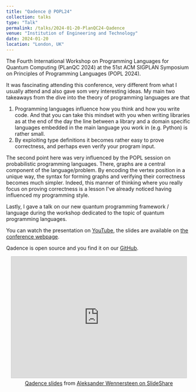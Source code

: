 ```yaml
---
title: "Qadence @ POPL24"
collection: talks
type: "Talk"
permalink: /talks/2024-01-20-PlanQC24-Qadence
venue: "Institution of Engineering and Technology"
date: 2024-01-20
location: "London, UK"
---
```


The Fourth International Workshop on Programming Languages for Quantum Computing (PLanQC 2024) at the
51st ACM SIGPLAN Symposium on Principles of Programming Languages (POPL 2024).

It was fascinating attending this conference, very different from what I usually attend and also gave som very interesting ideas.
My main two takeaways from the dive into the theory of programming languages are that
1. Programming languages influence how you think and how you write code. And that you can take this mindset with you when writing libraries as at the end of the day the line between a library and a domain specific languages embedded in the main language you work in (e.g. Python) is rather small.
2. By exploiting type definitions it becomes rather easy to prove correctness, and perhaps even verify your program input.

The second point here was very influenced by the POPL session on probabilistic programming languages. There, graphs are a central component of the language/problem.
By encoding the vertex position in a unique way, the syntax for forming graphs and verifying their correctness becomes much simpler.
Indeed, this manner of thinking where you really focus on proving correctness is a lesson I've already noticed having influenced my programming style.

Lastly, I gave a talk on our new quantum programming framework / language during the workshop dedicated to the topic of quantum programming languages.

You can watch the presentation on [YouTube](https://www.youtube.com/watch?v=cXIll6l7S1s&t=8797s),
the slides are available on [the conference webpage](Checkhttps://popl24.sigplan.org/details/planqc-2024-papers/4/Qadence-a-differentiable-interface-for-digital-analog-programs).

Qadence is open source and you find it on our [GitHub](https://github.com/pasqal-io/qadence).


<div style="text-align: center">
<iframe src="https://www.slideshare.net/slideshow/embed_code/key/jLacWXyDLIKm9i" width="476" height="330" frameborder="0" marginwidth="0" marginheight="0" scrolling="no" style="border:1px solid #CCC; border-width:1px; margin-bottom:5px; max-width: 100%;" allowfullscreen> </iframe>
<br>
<a href="https://www.slideshare.net/slideshow/qadence-a-differentiable-interface-for-digital-analog-quantum-programs/274580740" title="Qadence: A differentiable interface for digital-analog quantum programs" target="_blank">Qadence slides</a> from <a href="https://www.slideshare.net/awennersteen" target="_blank">Aleksander Wennersteen on SlideShare</a>
</div>